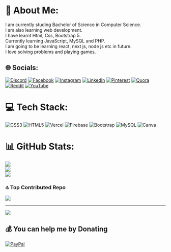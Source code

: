 # 💫 About Me:

I am currently studing Bachelor of Science in Computer Science.<br>I am also learning web development.<br>I have learnt Html, Css, Bootstrap 5.<br>Currently learning JavaScript, MySQL and PHP.<br>I am going to be learning react, next js, node js etc in future.<br>I love solving problems and playing games.

## 🌐 Socials:

[![Discord](https://img.shields.io/badge/Discord-%237289DA.svg?logo=discord&logoColor=white)](https://discordapp.com/users/294426338553757697) [![Facebook](https://img.shields.io/badge/Facebook-%231877F2.svg?logo=Facebook&logoColor=white)](https://www.facebook.com/profile.php?id=100063331077186) [![Instagram](https://img.shields.io/badge/Instagram-%23E4405F.svg?logo=Instagram&logoColor=white)](https://www.instagram.com/realmrdark/) [![LinkedIn](https://img.shields.io/badge/LinkedIn-%230077B5.svg?logo=linkedin&logoColor=white)](https://www.linkedin.com/in/muhammad-arham-murtaza) [![Pinterest](https://img.shields.io/badge/Pinterest-%23E60023.svg?logo=Pinterest&logoColor=white)](https://pin.it/1MrE52YYN) [![Quora](https://img.shields.io/badge/Quora-%23B92B27.svg?logo=Quora&logoColor=white)](https://www.quora.com/profile/Muhammad-Arham-Murtaza) [![Reddit](https://img.shields.io/badge/Reddit-%23FF4500.svg?logo=Reddit&logoColor=white)](https://reddit.com/user/DarkGamer101) [![YouTube](https://img.shields.io/badge/YouTube-%23FF0000.svg?logo=YouTube&logoColor=white)](https://youtube.com/@MrDark1)

# 💻 Tech Stack:

![CSS3](https://img.shields.io/badge/css3-%231572B6.svg?style=for-the-badge&logo=css3&logoColor=white) ![HTML5](https://img.shields.io/badge/html5-%23E34F26.svg?style=for-the-badge&logo=html5&logoColor=white) ![Vercel](https://img.shields.io/badge/vercel-%23000000.svg?style=for-the-badge&logo=vercel&logoColor=white) ![Firebase](https://img.shields.io/badge/firebase-%23039BE5.svg?style=for-the-badge&logo=firebase) ![Bootstrap](https://img.shields.io/badge/bootstrap-%238511FA.svg?style=for-the-badge&logo=bootstrap&logoColor=white) ![MySQL](https://img.shields.io/badge/mysql-4479A1.svg?style=for-the-badge&logo=mysql&logoColor=white) ![Canva](https://img.shields.io/badge/Canva-%2300C4CC.svg?style=for-the-badge&logo=Canva&logoColor=white)

# 📊 GitHub Stats:

![](https://github-readme-stats.vercel.app/api?username=ArhamMurtaza&theme=dark&hide_border=false&include_all_commits=true&count_private=false)<br/>
![](https://github-readme-streak-stats.herokuapp.com/?user=ArhamMurtaza&theme=dark&hide_border=false)<br/>
![](https://github-readme-stats.vercel.app/api/top-langs/?username=ArhamMurtaza&theme=dark&hide_border=false&include_all_commits=true&count_private=false&layout=compact)

### 🔝 Top Contributed Repo

![](https://github-contributor-stats.vercel.app/api?username=ArhamMurtaza&limit=5&theme=dark&combine_all_yearly_contributions=true)

---

[![](https://visitcount.itsvg.in/api?id=ArhamMurtaza&icon=0&color=13)](https://visitcount.itsvg.in)

## 💰 You can help me by Donating

[![PayPal](https://img.shields.io/badge/PayPal-00457C?style=for-the-badge&logo=paypal&logoColor=white)](https://www.paypal.com/paypalme/foozee15)
